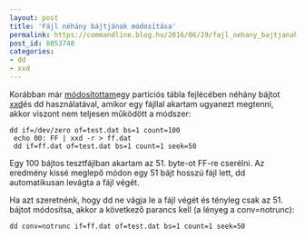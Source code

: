```yaml
---
layout: post
title: 'Fájl néhány bájtjának módosítása'
permalink: https://commandline.blog.hu/2016/06/29/fajl_nehany_bajtjanak_modositasa
post_id: 8853748
categories: 
- dd
- xxd
---
```


Korábban már 
[módosítottam](http://commandline.blog.hu/2011/11/25/hdd_le-rol_ssd-re)egy partíciós tábla fejlécében néhány bájtot 
[xxd](http://commandline.blog.hu/2011/11/19/xxd_382)és dd használatával, amikor egy fájllal akartam ugyanezt megtenni, akkor viszont nem teljesen működött a módszer:

```
dd if=/dev/zero of=test.dat bs=1 count=100
 echo 00: FF | xxd -r > ff.dat
 dd if=ff.dat of=test.dat bs=1 count=1 seek=50
```

Egy 100 bájtos tesztfájlban akartam az 51. byte-ot FF-re cserélni. Az eredmény kissé meglepő módon egy 51 bájt hosszú fájl lett, dd automatikusan levágta a fájl végét.

Ha azt szeretnénk, hogy dd ne vágja le a fájl végét és tényleg csak az 51. bájtot módosítsa, akkor a következő parancs kell (a lényeg a conv=notrunc):

```
dd conv=notrunc if=ff.dat of=test.dat bs=1 count=1 seek=50
```
